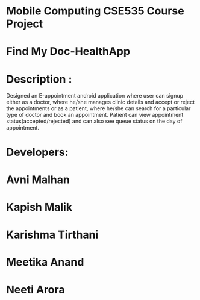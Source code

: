 # Mobile Computing CSE535 Course Project
# Find My Doc-HealthApp
# Description :
Designed an E-appointment android application where user can signup either as a doctor, where he/she manages clinic details and accept or reject the appointments  or as a patient, where he/she can search for a particular type of doctor and book an appointment. Patient can view appointment status(accepted/rejected) and can also see queue status on the day of appointment.
# Developers: 
# Avni Malhan
# Kapish Malik
# Karishma Tirthani
# Meetika Anand
# Neeti Arora